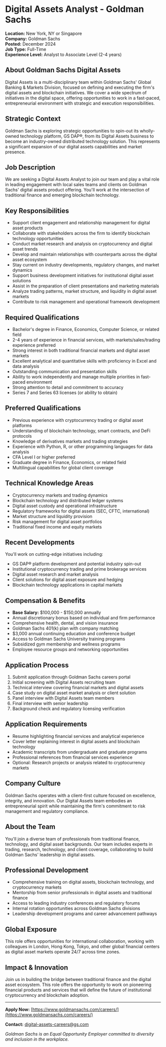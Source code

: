 # Digital Assets Analyst - Goldman Sachs
**Location:** New York, NY or Singapore  
**Company:** Goldman Sachs  
**Posted:** December 2024  
**Job Type:** Full-Time  
**Experience Level:** Analyst to Associate Level (2-4 years)  

## About Goldman Sachs Digital Assets
Digital Assets is a multi-disciplinary team within Goldman Sachs' Global Banking & Markets Division, focused on defining and executing the firm's digital assets and blockchain initiatives. We cover a wide spectrum of initiatives in the digital space, offering opportunities to work in a fast-paced, entrepreneurial environment with strategic and execution responsibilities.

## Strategic Context
Goldman Sachs is exploring strategic opportunities to spin-out its wholly-owned technology platform, GS DAP®, from its Digital Assets business to become an industry-owned distributed technology solution. This represents a significant expansion of our digital assets capabilities and market presence.

## Job Description
We are seeking a Digital Assets Analyst to join our team and play a vital role in leading engagement with local sales teams and clients on Goldman Sachs' digital assets product offering. You'll work at the intersection of traditional finance and emerging blockchain technology.

## Key Responsibilities
- Support client engagement and relationship management for digital asset products
- Collaborate with stakeholders across the firm to identify blockchain technology opportunities
- Conduct market research and analysis on cryptocurrency and digital asset trends
- Develop and maintain relationships with counterparts across the digital asset ecosystem
- Stay current on industry developments, regulatory changes, and market dynamics
- Support business development initiatives for institutional digital asset solutions
- Assist in the preparation of client presentations and marketing materials
- Analyze trading patterns, market structure, and liquidity in digital asset markets
- Contribute to risk management and operational framework development

## Required Qualifications
- Bachelor's degree in Finance, Economics, Computer Science, or related field
- 2-4 years of experience in financial services, with markets/sales/trading experience preferred
- Strong interest in both traditional financial markets and digital asset markets
- Excellent analytical and quantitative skills with proficiency in Excel and data analysis
- Outstanding communication and presentation skills
- Ability to work independently and manage multiple priorities in fast-paced environment
- Strong attention to detail and commitment to accuracy
- Series 7 and Series 63 licenses (or ability to obtain)

## Preferred Qualifications
- Previous experience with cryptocurrency trading or digital asset platforms
- Understanding of blockchain technology, smart contracts, and DeFi protocols
- Knowledge of derivatives markets and trading strategies
- Experience with Python, R, or other programming languages for data analysis
- CFA Level I or higher preferred
- Graduate degree in Finance, Economics, or related field
- Multilingual capabilities for global client coverage

## Technical Knowledge Areas
- Cryptocurrency markets and trading dynamics
- Blockchain technology and distributed ledger systems
- Digital asset custody and operational infrastructure
- Regulatory frameworks for digital assets (SEC, CFTC, international)
- Market structure and liquidity provision
- Risk management for digital asset portfolios
- Traditional fixed income and equity markets

## Recent Developments
You'll work on cutting-edge initiatives including:
- GS DAP® platform development and potential industry spin-out
- Institutional cryptocurrency trading and prime brokerage services
- Digital asset research and market analysis
- Client solutions for digital asset exposure and hedging
- Blockchain technology applications in capital markets

## Compensation & Benefits
- **Base Salary:** $100,000 - $150,000 annually
- Annual discretionary bonus based on individual and firm performance
- Comprehensive health, dental, and vision insurance
- Goldman Sachs 401(k) plan with company matching
- $3,000 annual continuing education and conference budget
- Access to Goldman Sachs University training programs
- Subsidized gym membership and wellness programs
- Employee resource groups and networking opportunities

## Application Process
1. Submit application through Goldman Sachs careers portal
2. Initial screening with Digital Assets recruiting team
3. Technical interview covering financial markets and digital assets
4. Case study on digital asset market analysis or client solution
5. Panel interview with Digital Assets team members
6. Final interview with senior leadership
7. Background check and regulatory licensing verification

## Application Requirements
- Resume highlighting financial services and analytical experience
- Cover letter explaining interest in digital assets and blockchain technology
- Academic transcripts from undergraduate and graduate programs
- Professional references from financial services experience
- Optional: Research projects or analysis related to cryptocurrency markets

## Company Culture
Goldman Sachs operates with a client-first culture focused on excellence, integrity, and innovation. Our Digital Assets team embodies an entrepreneurial spirit while maintaining the firm's commitment to risk management and regulatory compliance.

## About the Team
You'll join a diverse team of professionals from traditional finance, technology, and digital asset backgrounds. Our team includes experts in trading, research, technology, and client coverage, collaborating to build Goldman Sachs' leadership in digital assets.

## Professional Development
- Comprehensive training on digital assets, blockchain technology, and cryptocurrency markets
- Mentorship from senior professionals in digital assets and traditional finance
- Access to leading industry conferences and regulatory forums
- Internal rotation opportunities across Goldman Sachs divisions
- Leadership development programs and career advancement pathways

## Global Exposure
This role offers opportunities for international collaboration, working with colleagues in London, Hong Kong, Tokyo, and other global financial centers as digital asset markets operate 24/7 across time zones.

## Impact & Innovation
Join us in building the bridge between traditional finance and the digital asset ecosystem. This role offers the opportunity to work on pioneering financial products and services that will define the future of institutional cryptocurrency and blockchain adoption.

---

**Apply Now:** [https://www.goldmansachs.com/careers/](https://www.goldmansachs.com/careers/)

**Contact:** digital-assets-careers@gs.com

*Goldman Sachs is an Equal Opportunity Employer committed to diversity and inclusion in the workplace.*